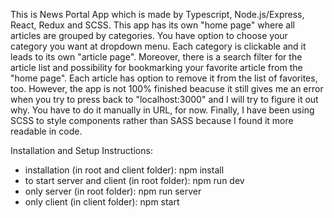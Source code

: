 This is News Portal App which is made by Typescript, Node.js/Express, React, Redux and SCSS. This app has its own "home page" where all articles are grouped by categories. You have option to choose your category you want at dropdown menu. Each category is clickable and it leads to its own "article page". Moreover, there is a search filter for the article list and possibility for bookmarking your favorite article from the "home page". Each article has option to remove it from the list of favorites, too. However, the app is not 100% finished beacuse it still gives me an error when you try to press back to "localhost:3000" and I will try to figure it out why. You have to do it manually in URL, for now. Finally, I have been using SCSS to style components rather than SASS because I found it more readable in code.

Installation and Setup Instructions: 
- installation (in root and client folder): npm install
- to start server and client (in root folder): npm run dev
- only server (in root folder): npm run server
- only client (in client folder): npm start

